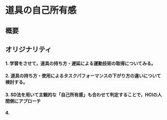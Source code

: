 # 道具の自己所有感

## 概要

## オリジナリティ

#### 1. 学習をさせて，道具の持ち方・遅延による運動技術の取得についてみる。

#### 2. 道具の持ち方・使用によるタスクパフォーマンスの下がり方の違いについて検討する。

#### 3. SD法を用いて主観的な「自己所有感」も合わせて判定することで，HCIの人間側にアプローチ

#### 4. 